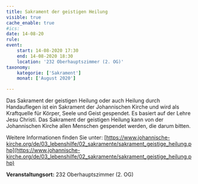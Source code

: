 ```yaml
---
title: Sakrament der geistigen Heilung
visible: true
cache_enable: true
#ics: 
date: 14-08-20
rule: 
event:
	start: 14-08-2020 17:30
	end: 14-08-2020 18:30
	location: '232 Oberhauptszimmer (2. OG)'
taxonomy:
	kategorie: ['Sakrament']
	monat: ['August 2020']

---
```

Das Sakrament der geistigen Heilung oder auch Heilung durch Handauflegen ist ein Sakrament der Johannischen Kirche und wird als Kraftquelle für Körper, Seele und Geist gespendet. Es basiert auf der Lehre Jesu Christi. Das Sakrament der geistigen Heilung kann von der Johannischen Kirche allen Menschen gespendet werden, die darum bitten.

Weitere Informationen finden Sie unter:
[https://www.johannische-kirche.org/de/03_lebenshilfe/02_sakramente/sakrament_geistige_heilung.php](https://www.johannische-kirche.org/de/03_lebenshilfe/02_sakramente/sakrament_geistige_heilung.php)



**Veranstaltungsort:** 232 Oberhauptszimmer (2. OG)

